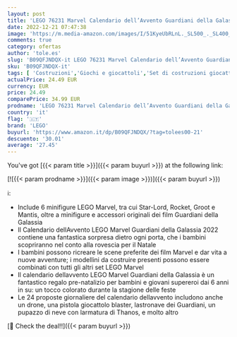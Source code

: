 ```yaml
---
layout: post
title: 'LEGO 76231 Marvel Calendario dell’Avvento Guardiani della Galassia 2022  con Groot  Astronave e Minifigure di Supereroi  Giochi di Natale per Bambini'
date: 2022-12-21 07:47:38
image: 'https://m.media-amazon.com/images/I/51KyeUbRLnL._SL500_._SL400_.jpg'
comments: true
category: ofertas
author: 'tole.es'
slug: 'B09QFJNDQX-it LEGO 76231 Marvel Calendario dell’Avvento Guardiani della...'
sku: 'B09QFJNDQX-it'
tags: [ 'Costruzioni','Giochi e giocattoli','Set di costruzioni giocattolo','lego','🇮🇹', ]
actualPrice: 24.49 EUR
currency: EUR
price: 24.49
comparePrice: 34.99 EUR
prodname: 'LEGO 76231 Marvel Calendario dell’Avvento Guardiani della Galassia 2022  con Groot  Astronave e Minifigure di Supereroi  Giochi di Natale per Bambini'
country: 'it'
flag: '🇮🇹'
brand: 'LEGO'
buyurl: 'https://www.amazon.it/dp/B09QFJNDQX/?tag=tolees00-21'
descuento: '30.01'
average: '27.45'
---
```


You've got [{{< param title >}}]({{< param buyurl >}}) at the following link:

[![{{< param prodname >}}]({{< param image >}})]({{< param buyurl >}})

ℹ️:

- Include 6 minifigure LEGO Marvel, tra cui Star-Lord, Rocket, Groot e Mantis, oltre a minifigure e accessori originali dei film Guardiani della Galassia
- Il Calendario dellAvvento LEGO Marvel Guardiani della Galassia 2022 contiene una fantastica sorpresa dietro ogni porta, che i bambini scopriranno nel conto alla rovescia per il Natale
- I bambini possono ricreare le scene preferite dei film Marvel e dar vita a nuove avventure; i modellini da costruire presenti possono essere combinati con tutti gli altri set LEGO Marvel
- Il calendario dellavvento LEGO Marvel Guardiani della Galassia è un fantastico regalo pre-natalizio per bambini e giovani supereroi dai 6 anni in su: un tocco colorato durante la stagione delle feste
- Le 24 proposte giornaliere del calendario dellavvento includono anche un drone, una pistola giocattolo blaster, lastronave dei Guardiani, un pupazzo di neve con larmatura di Thanos, e molto altro

[🛒 Check the deal!!]({{< param buyurl >}})
